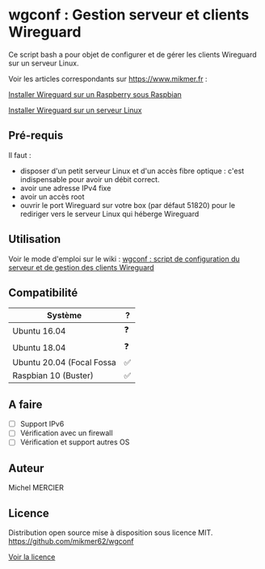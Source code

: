 # wgconf : Gestion serveur et clients Wireguard

Ce script bash a pour objet de configurer et de gérer les clients Wireguard sur un serveur Linux.

Voir les articles correspondants sur https://www.mikmer.fr :

[Installer Wireguard sur un Raspberry sous Raspbian](https://www.mikmer.fr/?p=148)

[Installer Wireguard sur un serveur Linux](https://www.mikmer.fr/?p=95#paqcomp)

## Pré-requis
Il faut :
- disposer d'un petit serveur Linux et d'un accès fibre optique : c'est indispensable pour avoir un débit correct.
- avoir une adresse IPv4 fixe
- avoir un accès root
- ouvrir le port Wireguard sur votre box (par défaut 51820) pour le rediriger vers le serveur Linux qui héberge Wireguard

## Utilisation
Voir le mode d'emploi sur le wiki :
[wgconf : script de configuration du serveur et de gestion des clients Wireguard](https://github.com/mikmer62/wgconf/wiki/wgconf-:-script-de-configuration-du-serveur-et-de-gestion-des-clients-Wireguard)

## Compatibilité
| Système                      | ? |
| ---------------------------- | - |
| Ubuntu 16.04                 | :question: |
| Ubuntu 18.04                 | :question: |
| Ubuntu 20.04 (Focal Fossa    | :white_check_mark: |
| Raspbian 10 (Buster)         | :white_check_mark: |

## A faire
- [ ] Support IPv6
- [ ] Vérification avec un firewall
- [ ] Vérification et support autres OS

## Auteur
Michel MERCIER

## Licence
Distribution open source mise à disposition sous licence MIT.
https://github.com/mikmer62/wgconf

[Voir la licence](Licence.md)
